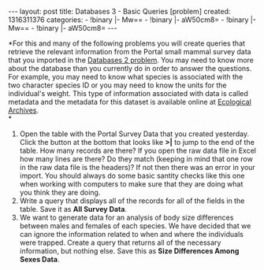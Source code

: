--- layout: post title: Databases 3 - Basic Queries [problem] created:
1316311376 categories: - !binary |- Mw== - !binary |- aW50cm8= - !binary
|- Mw== - !binary |- aW50cm8= ---

*For this and many of the following problems you will create queries
that retrieve the relevant information from the Portal small mammal
survey data that you imported in the [Databases 2
problem](databases-2-problem). You may need to know more about the
database than you currently do in order to answer the questions. For
example, you may need to know what species is associated with the two
character species ID or you may need to know the units for the
individual's weight. This type of information associated with data is
called metadata and the metadata for this dataset is available online at
[Ecological
Archives](http://esapubs.org/archive/ecol/E090/118/metadata.htm).\
*

1.  Open the table with the Portal Survey Data that you created
    yesterday. Click the button at the bottom that looks like **\>|** to
    jump to the end of the table. How many records are there? If you
    open the raw data file in Excel how many lines are there? Do they
    match (keeping in mind that one row in the raw data file is the
    headers)? If not then there was an error in your import. You should
    always do some basic santity checks like this one when working with
    computers to make sure that they are doing what you think they are
    doing.
2.  Write a query that displays all of the records for all of the fields
    in the table. Save it as **All Survey Data**.
3.  We want to generate data for an analysis of body size differences
    between males and females of each species. We have decided that we
    can ignore the information related to when and where the individuals
    were trapped. Create a query that returns all of the necessary
    information, but nothing else. Save this as **Size Differences Among
    Sexes Data**.

